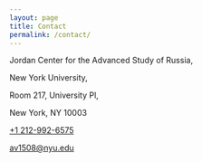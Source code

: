 ```yaml
---
layout: page
title: Contact
permalink: /contact/
---
```



Jordan Center for the Advanced Study of Russia, 

New York University,

Room 217, University Pl, 

New York, NY 10003

[+1 212-992-6575](tel:+12129926575)

[av1508@nyu.edu](mailto:av1508@nyu.edu)

